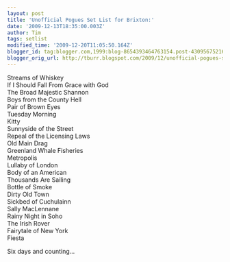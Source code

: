 ```yaml
---
layout: post
title: 'Unofficial Pogues Set List for Brixton:'
date: '2009-12-13T18:35:00.003Z'
author: Tim
tags: setlist
modified_time: '2009-12-20T11:05:50.164Z'
blogger_id: tag:blogger.com,1999:blog-8654393464763154.post-4309567521663415577
blogger_orig_url: http://tburr.blogspot.com/2009/12/unofficial-pogues-set-list-for-brixton.html
---
```


Streams of Whiskey  
If I Should Fall From Grace with God  
The Broad Majestic Shannon  
Boys from the County Hell   
Pair of Brown Eyes   
Tuesday Morning  
Kitty   
Sunnyside of the Street   
Repeal of the Licensing Laws  
Old Main Drag   
Greenland Whale Fisheries  
Metropolis   
Lullaby of London   
Body of an American   
Thousands Are Sailing   
Bottle of Smoke  
Dirty Old Town  
Sickbed of Cuchulainn  
Sally MacLennane   
Rainy Night in Soho   
The Irish Rover   
Fairytale of New York   
Fiesta  
  
Six days and counting...
